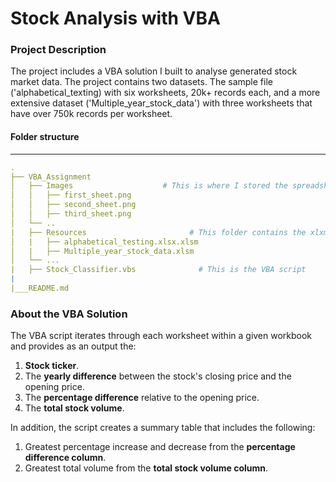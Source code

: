 # Stock Analysis with VBA
### Project Description
The project includes a VBA solution I built to analyse generated stock market data. The project contains two datasets. The sample file ('alphabetical_texting) with six worksheets, 20k+ records each, and a more extensive dataset ('Multiple_year_stock_data')  with three worksheets that have over 750k records per worksheet. 

#### Folder structure
----
``` yml
.
├── VBA_Assignment
│   ├── Images                    # This is where I stored the spreadsheets result images
│   │   ├── first_sheet.png    
│   │   ├── second_sheet.png 
│   │   ├── third_sheet.png
│   └── ..                  
|   ├── Resources                       # This folder contains the xlxm fils
│   |   ├── alphabetical_testing.xlsx.xlsm            
│   |   ├── Multiple_year_stock_data.xlsm                    
│   └── ...       
|   ├── Stock_Classifier.vbs              # This is the VBA script             
|              
|___README.md
``` 

### About the VBA Solution
The VBA script iterates through each worksheet within a given workbook and provides as an output the:
1. **Stock ticker**. 
2. The **yearly difference** between the stock's closing price and the opening price. 
3. The **percentage difference** relative to the opening price. 
4. The **total stock volume**. 

In addition, the script creates a summary table that includes the following: 
1. Greatest percentage increase and decrease from the **percentage difference column**.  
2. Greatest total volume from the **total stock volume column**. 